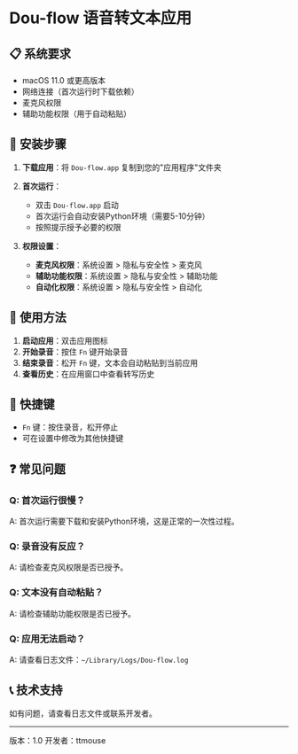 # Dou-flow 语音转文本应用

## 📋 系统要求

- macOS 11.0 或更高版本
- 网络连接（首次运行时下载依赖）
- 麦克风权限
- 辅助功能权限（用于自动粘贴）

## 🚀 安装步骤

1. **下载应用**：将 `Dou-flow.app` 复制到您的"应用程序"文件夹

2. **首次运行**：
   - 双击 `Dou-flow.app` 启动
   - 首次运行会自动安装Python环境（需要5-10分钟）
   - 按照提示授予必要的权限

3. **权限设置**：
   - **麦克风权限**：系统设置 > 隐私与安全性 > 麦克风
   - **辅助功能权限**：系统设置 > 隐私与安全性 > 辅助功能
   - **自动化权限**：系统设置 > 隐私与安全性 > 自动化

## 🎯 使用方法

1. **启动应用**：双击应用图标
2. **开始录音**：按住 `Fn` 键开始录音
3. **结束录音**：松开 `Fn` 键，文本会自动粘贴到当前应用
4. **查看历史**：在应用窗口中查看转写历史

## 🔧 快捷键

- `Fn` 键：按住录音，松开停止
- 可在设置中修改为其他快捷键

## ❓ 常见问题

### Q: 首次运行很慢？
A: 首次运行需要下载和安装Python环境，这是正常的一次性过程。

### Q: 录音没有反应？
A: 请检查麦克风权限是否已授予。

### Q: 文本没有自动粘贴？
A: 请检查辅助功能权限是否已授予。

### Q: 应用无法启动？
A: 请查看日志文件：`~/Library/Logs/Dou-flow.log`

## 📞 技术支持

如有问题，请查看日志文件或联系开发者。

---
版本：1.0
开发者：ttmouse
